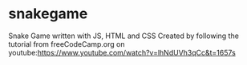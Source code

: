 # snakegame
Snake Game written with JS, HTML and CSS
Created by following the tutorial from freeCodeCamp.org on youtube:https://www.youtube.com/watch?v=lhNdUVh3qCc&t=1657s
